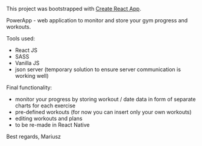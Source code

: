 This project was bootstrapped with [Create React App](https://github.com/facebook/create-react-app).

PowerApp - web application to monitor and store your gym progress and workouts.

Tools used:
- React JS
- SASS
- Vanilla JS
- json server (temporary solution to ensure server communication is working well)

Final functionality:
- monitor your progress by storing workout / date data in form of separate charts for each exercise
- pre-defined workouts (for now you can insert only your own workouts)
- editing workouts and plans
- to be re-made in React Native

Best regards,
Mariusz

